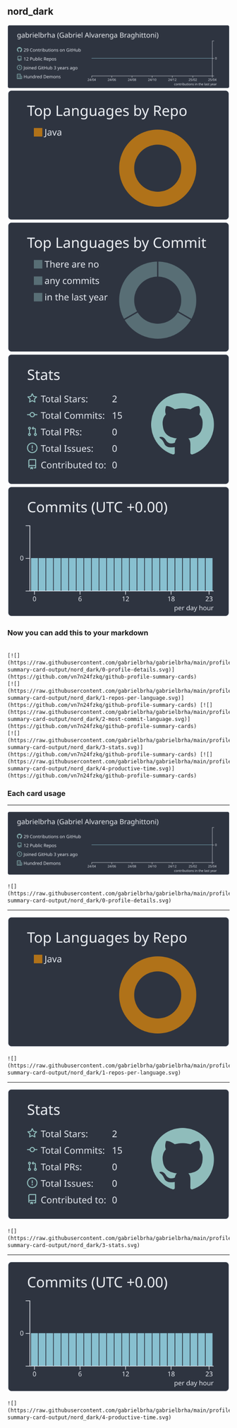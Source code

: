 ## nord_dark

[![](./0-profile-details.svg)](https://github.com/vn7n24fzkq/github-profile-summary-cards)
[![](./1-repos-per-language.svg)](https://github.com/vn7n24fzkq/github-profile-summary-cards) [![](./2-most-commit-language.svg)](https://github.com/vn7n24fzkq/github-profile-summary-cards)
[![](./3-stats.svg)](https://github.com/vn7n24fzkq/github-profile-summary-cards) [![](./4-productive-time.svg)](https://github.com/vn7n24fzkq/github-profile-summary-cards)
### Now you can add this to your markdown
```

[![](https://raw.githubusercontent.com/gabrielbrha/gabrielbrha/main/profile-summary-card-output/nord_dark/0-profile-details.svg)](https://github.com/vn7n24fzkq/github-profile-summary-cards)
[![](https://raw.githubusercontent.com/gabrielbrha/gabrielbrha/main/profile-summary-card-output/nord_dark/1-repos-per-language.svg)](https://github.com/vn7n24fzkq/github-profile-summary-cards) [![](https://raw.githubusercontent.com/gabrielbrha/gabrielbrha/main/profile-summary-card-output/nord_dark/2-most-commit-language.svg)](https://github.com/vn7n24fzkq/github-profile-summary-cards)
[![](https://raw.githubusercontent.com/gabrielbrha/gabrielbrha/main/profile-summary-card-output/nord_dark/3-stats.svg)](https://github.com/vn7n24fzkq/github-profile-summary-cards) [![](https://raw.githubusercontent.com/gabrielbrha/gabrielbrha/main/profile-summary-card-output/nord_dark/4-productive-time.svg)](https://github.com/vn7n24fzkq/github-profile-summary-cards)

```

### Each card usage
---

![](./0-profile-details.svg)

```
![](https://raw.githubusercontent.com/gabrielbrha/gabrielbrha/main/profile-summary-card-output/nord_dark/0-profile-details.svg)
```

    

---

![](./1-repos-per-language.svg)

```
![](https://raw.githubusercontent.com/gabrielbrha/gabrielbrha/main/profile-summary-card-output/nord_dark/1-repos-per-language.svg)
```

    

---

![](./3-stats.svg)

```
![](https://raw.githubusercontent.com/gabrielbrha/gabrielbrha/main/profile-summary-card-output/nord_dark/3-stats.svg)
```

    

---

![](./4-productive-time.svg)

```
![](https://raw.githubusercontent.com/gabrielbrha/gabrielbrha/main/profile-summary-card-output/nord_dark/4-productive-time.svg)
```

    
